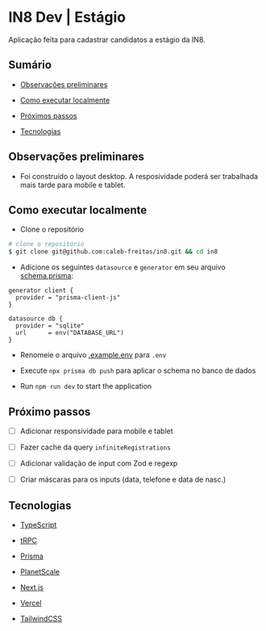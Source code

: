 # IN8 Dev | Estágio

Aplicação feita para cadastrar candidatos a estágio da IN8.

## Sumário

- [Observações preliminares](#observações-preliminares)

- [Como executar localmente](#how-to-run-in-production)

- [Próximos passos](#next-features)

- [Tecnologias](#technologies)

## Observações preliminares

- Foi construído o layout desktop. A resposividade poderá ser trabalhada mais tarde para mobile e tablet.

## Como executar localmente

- Clone o repositório

```sh
# clone o repositório
$ git clone git@github.com:caleb-freitas/in8.git && cd in8
```

- Adicione os seguintes `datasource` e `generator` em seu arquivo [schema.prisma](/prisma/schema.prisma):

```prisma
generator client {
  provider = "prisma-client-js"
}

datasource db {
  provider = "sqlite"
  url      = env("DATABASE_URL")
}
```

- Renomeie o arquivo [.example.env](./.example.env) para `.env`

- Execute `npx prisma db push` para aplicar o schema no banco de dados

- Run `npm run dev` to start the application

## Próximo passos

- [ ] Adicionar responsividade para mobile e tablet

- [ ] Fazer cache da query `infiniteRegistrations`

- [ ] Adicionar validação de input com Zod e regexp

- [ ] Criar máscaras para os inputs (data, telefone e data de nasc.)

## Tecnologias

- [TypeScript](https://www.typescriptlang.org/)

- [tRPC](https://trpc.io)

- [Prisma](https://prisma.io)

- [PlanetScale](https://planetscale.com/)

- [Next.js](https://nextjs.org/)

- [Vercel](https://vercel.com/)

- [TailwindCSS](https://tailwindcss.com)
